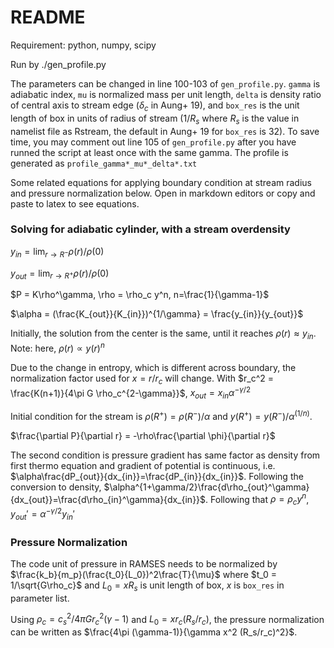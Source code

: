 # README

Requirement: python, numpy, scipy

Run by ./gen_profile.py

The parameters can be changed in line 100-103 of `gen_profile.py`. `gamma` is adiabatic index, `mu` is normalized mass per unit length, `delta` is density ratio of central axis to stream edge ($\delta_c$ in Aung+ 19), and `box_res` is the unit length of box in units of radius of stream ($1/R_s$ where $R_s$ is the value in namelist file as Rstream, the default in Aung+ 19 for `box_res` is 32). To save time, you may comment out line 105 of  `gen_profile.py` after you have runned the script at least once with the same gamma. The profile is generated as `profile_gamma*_mu*_delta*.txt`



Some related equations for applying boundary condition at stream radius and pressure normalization below. Open in markdown editors or copy and paste to latex to see equations.

### Solving for adiabatic cylinder, with a stream overdensity 

$y_{in} = \lim_{r \to R^-}\rho(r)/\rho(0)$

$y_{out} = \lim_{r \to R^+}\rho(r)/\rho(0)$

$P = K\rho^\gamma, \rho = \rho_c y^n, n=\frac{1}{\gamma-1}$

$\alpha = (\frac{K_{out}}{K_{in}})^{1/\gamma} = \frac{y_{in}}{y_{out}}$

Initially, the solution from the center is the same, until it reaches $\rho(r) \approx y_{in}$. Note: here, $\rho(r)\propto y(r)^n$

Due to the change in entropy, which is different across boundary, the normalization factor used for $x=r/r_c$ will change. With $r_c^2 = \frac{K(n+1)}{4\pi G \rho_c^{2-\gamma}}$, $x_{out} = x_{in}\alpha^{-\gamma/2}$

Initial condition for the stream is $\rho(R^+) = \rho(R^-)/\alpha$ and $y(R^+) = y(R^-)/\alpha^{(1/n)}$. 

$\frac{\partial P}{\partial r} = -\rho\frac{\partial \phi}{\partial r}$

The second condition is pressure gradient has same factor as density from first thermo equation and gradient of potential is continuous, i.e. $\alpha\frac{dP_{out}}{dx_{in}}=\frac{dP_{in}}{dx_{in}}$.
Following the conversion to density, $\alpha^{1+\gamma/2}\frac{d\rho_{out}^\gamma}{dx_{out}}=\frac{d\rho_{in}^\gamma}{dx_{in}}$. Following that $\rho = \rho_c y^n$, $y_{out}' = \alpha^{-\gamma/2}y_{in}'$

### Pressure Normalization

The code unit of pressure in RAMSES needs to be normalized by $\frac{k_b}{m_p}(\frac{t_0}{L_0})^2\frac{T}{\mu}$ where $t_0 = 1/\sqrt{G\rho_c}$ and $L_0 = xR_s$ is unit length of box, $x$ is `box_res` in parameter list.

Using $\rho_c = c_s^2/4\pi Gr_c^2 (\gamma-1)$ and $L_0 = xr_c(R_s/r_c)$, the pressure normalization can be written as $\frac{4\pi (\gamma-1)}{\gamma x^2 (R_s/r_c)^2}$.
